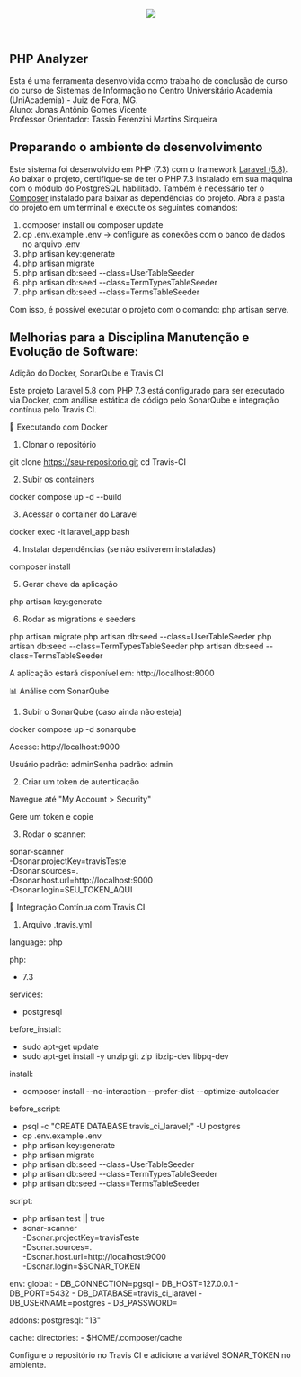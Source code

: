 <p><center><img src="https://assets.website-files.com/5cf95301995e8c48a8880a69/5ec524104ef2ed3e912b5348_COLORIDA-p-500.png"></center></p>
<br>

## PHP Analyzer

Esta é uma ferramenta desenvolvida como trabalho de conclusão de curso do curso de Sistemas de Informação no Centro Universitário Academia (UniAcademia) - Juiz de Fora, MG. <br>
Aluno: Jonas Antônio Gomes Vicente <br>
Professor Orientador: Tassio Ferenzini Martins Sirqueira <br>

## Preparando o ambiente de desenvolvimento
Este sistema foi desenvolvido em PHP (7.3) com o framework [Laravel (5.8)](https://laravel.com/docs/5.8/releases).
Ao baixar o projeto, certifique-se de ter o PHP 7.3 instalado em sua máquina com o módulo do PostgreSQL habilitado. Também é necessário ter o [Composer](https://getcomposer.org/) instalado para baixar as dependências do projeto.
Abra a pasta do projeto em um terminal e execute os seguintes comandos:

 1.  composer install ou composer update
 2. cp .env.example .env -> configure as conexões com o banco de dados no arquivo .env
 3. php artisan key:generate
 4. php artisan migrate
 5. php artisan db:seed --class=UserTableSeeder
 6. php artisan db:seed --class=TermTypesTableSeeder
 7. php artisan db:seed --class=TermsTableSeeder

Com isso, é possível executar o projeto com o comando: php artisan serve.

## Melhorias para a Disciplina Manutenção e Evolução de Software:
Adição do Docker, SonarQube e Travis CI

Este projeto Laravel 5.8 com PHP 7.3 está configurado para ser executado via Docker, com análise estática de código pelo SonarQube e integração contínua pelo Travis CI.

:whale: Executando com Docker

1. Clonar o repositório

git clone https://seu-repositorio.git
cd Travis-CI

2. Subir os containers

docker compose up -d --build

3. Acessar o container do Laravel

docker exec -it laravel_app bash

4. Instalar dependências (se não estiverem instaladas)

composer install

5. Gerar chave da aplicação

php artisan key:generate

6. Rodar as migrations e seeders

php artisan migrate
php artisan db:seed --class=UserTableSeeder
php artisan db:seed --class=TermTypesTableSeeder
php artisan db:seed --class=TermsTableSeeder

A aplicação estará disponível em: http://localhost:8000

:bar_chart: Análise com SonarQube

1. Subir o SonarQube (caso ainda não esteja)

docker compose up -d sonarqube

Acesse: http://localhost:9000

Usuário padrão: adminSenha padrão: admin

2. Criar um token de autenticação

Navegue até "My Account > Security"

Gere um token e copie

3. Rodar o scanner:

sonar-scanner \
  -Dsonar.projectKey=travisTeste \
  -Dsonar.sources=. \
  -Dsonar.host.url=http://localhost:9000 \
  -Dsonar.login=SEU_TOKEN_AQUI

:construction_worker: Integração Contínua com Travis CI

1. Arquivo .travis.yml

language: php

php:
  - 7.3

services:
  - postgresql

before_install:
  - sudo apt-get update
  - sudo apt-get install -y unzip git zip libzip-dev libpq-dev

install:
  - composer install --no-interaction --prefer-dist --optimize-autoloader

before_script:
  - psql -c "CREATE DATABASE travis_ci_laravel;" -U postgres
  - cp .env.example .env
  - php artisan key:generate
  - php artisan migrate
  - php artisan db:seed --class=UserTableSeeder
  - php artisan db:seed --class=TermTypesTableSeeder
  - php artisan db:seed --class=TermsTableSeeder

script:
  - php artisan test || true
  - sonar-scanner \
    -Dsonar.projectKey=travisTeste \
    -Dsonar.sources=. \
    -Dsonar.host.url=http://localhost:9000 \
    -Dsonar.login=$SONAR_TOKEN

env:
  global:
    - DB_CONNECTION=pgsql
    - DB_HOST=127.0.0.1
    - DB_PORT=5432
    - DB_DATABASE=travis_ci_laravel
    - DB_USERNAME=postgres
    - DB_PASSWORD=

addons:
  postgresql: "13"

cache:
  directories:
    - $HOME/.composer/cache

Configure o repositório no Travis CI e adicione a variável SONAR_TOKEN no ambiente.
